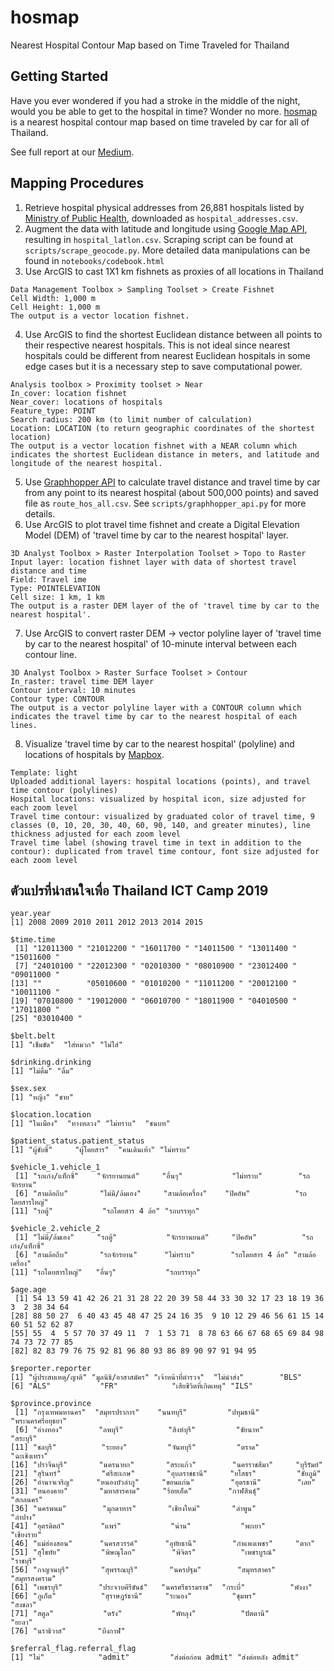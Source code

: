 # hosmap
Nearest Hospital Contour Map based on Time Traveled for Thailand

## Getting Started

Have you ever wondered if you had a stroke in the middle of the night, would you be able to get to the hospital in time? Wonder no more. [hosmap](https://api.mapbox.com/styles/v1/pnphannisa/cjn1335a14z3g2rsehvs818j3.html?fresh=true&title=true&access_token=pk.eyJ1IjoicG5waGFubmlzYSIsImEiOiJjaXVvamFoeTcwMWhjMnRtMWRmeXczZG4yIn0.LjKO5l7YlXgRApgB-jssUg#9/13.8475/100.6639) is a nearest hospital contour map based on time traveled by car for all of Thailand.

See full report at our [Medium](https://medium.com/@iwishcognitivedissonance/this-map-shows-if-you-will-get-to-the-hospital-in-time-from-anywhere-in-thailand-fd73d13aa3db).

## Mapping Procedures

1. Retrieve hospital physical addresses from 26,881 hospitals listed by [Ministry of Public Health](http://203.157.10.8/hcode_2014/p_export.php?p=3), downloaded as `hospital_addresses.csv`.
2. Augment the data with latitude and longitude using [Google Map API](https://cloud.google.com/maps-platform/), resulting in `hospital_latlon.csv`. Scraping script can be found at `scripts/scrape_geocode.py`. More detailed data manipulations can be found in `notebooks/codebook.html`
3. Use ArcGIS to cast 1X1 km fishnets as proxies of all locations in Thailand
```
Data Management Toolbox > Sampling Toolset > Create Fishnet
Cell Width: 1,000 m
Cell Height: 1,000 m
The output is a vector location fishnet.
```
4. Use ArcGIS to find the shortest Euclidean distance between all points to their respective nearest hospitals. This is not ideal since nearest hospitals could be different from nearest Euclidean hospitals in some edge cases but it is a necessary step to save computational power.
```
Analysis toolbox > Proximity toolset > Near
In_cover: location fishnet
Near_cover: locations of hospitals
Feature_type: POINT
Search radius: 200 km (to limit number of calculation)
Location: LOCATION (to return geographic coordinates of the shortest location)
The output is a vector location fishnet with a NEAR column which indicates the shortest Euclidean distance in meters, and latitude and longitude of the nearest hospital.
```
5. Use [Graphhopper API](https://graphhopper.com/api/1/docs/routing/) to calculate travel distance and travel time by car from any point to its nearest hospital (about 500,000 points) and saved file as `route_hos_all.csv`. See `scripts/graphhopper_api.py` for more details.
6. Use ArcGIS to plot travel time fishnet and create a Digital Elevation Model (DEM) of 'travel time by car to the nearest hospital' layer.
```
3D Analyst Toolbox > Raster Interpolation Toolset > Topo to Raster
Input layer: location fishnet layer with data of shortest travel distance and time
Field: Travel ime
Type: POINTELEVATION
Cell size: 1 km, 1 km
The output is a raster DEM layer of the of 'travel time by car to the nearest hospital'.
```
7. Use ArcGIS to convert raster DEM -> vector polyline layer of 'travel time by car to the nearest hospital' of 10-minute interval between each contour line.
```
3D Analyst Toolbox > Raster Surface Toolset > Contour
In_raster: travel time DEM layer
Contour interval: 10 minutes
Contour type: CONTOUR
The output is a vector polyline layer with a CONTOUR column which indicates the travel time by car to the nearest hospital of each lines.
```
8. Visualize 'travel time by car to the nearest hospital' (polyline) and locations of hospitals by [Mapbox](https://www.mapbox.com/).
```
Template: light
Uploaded additional layers: hospital locations (points), and travel time contour (polylines)
Hospital locations: visualized by hospital icon, size adjusted for each zoom level
Travel time contour: visualized by graduated color of travel time, 9 classes (0, 10, 20, 30, 40, 60, 90, 140, and greater minutes), line thickness adjusted for each zoom level
Travel time label (showing travel time in text in addition to the contour): duplicated from travel time contour, font size adjusted for each zoom level
```

## ตัวแปรที่น่าสนใจเพื่อ Thailand ICT Camp 2019

```
year.year
[1] 2008 2009 2010 2011 2012 2013 2014 2015

$time.time
 [1] "12011300 " "21012200 " "16011700 " "14011500 " "13011400 " "15011600 "
 [7] "24010100 " "22012300 " "02010300 " "08010900 " "23012400 " "09011000 "
[13] ""          "05010600 " "01010200 " "11011200 " "20012100 " "10011100 "
[19] "07010800 " "19012000 " "06010700 " "18011900 " "04010500 " "17011800 "
[25] "03010400 "

$belt.belt
[1] "เข็มขัด"  "ใส่หมวก" "ไม่ใส่"  

$drinking.drinking
[1] "ไม่ดื่ม" "ดื่ม"  

$sex.sex
[1] "หญิง" "ชาย"

$location.location
[1] "ในเมือง"  "ทางหลวง" "ไม่ทราบ"  "ชนบท"   

$patient_status.patient_status
[1] "ผู้ชับขี่"     "ผู้โดยสาร"  "คนเดินเท้า" "ไม่ทราบ"  

$vehicle_1.vehicle_1
 [1] "รถเก๋ง/แท็กซี่"    "จักรยานยนต์"     "อื่นๆ"           "ไม่ทราบ"        "รถจักรยาน"     
 [6] "สามล้อถีบ"       "ไม่มี/ล้มเอง"     "สามล้อเครื่อง"    "ปิคอัพ"          "รถโดยสารใหญ่"  
[11] "รถตู้"           "รถโดยสาร 4 ล้อ" "รถบรรทุก"      

$vehicle_2.vehicle_2
 [1] "ไม่มี/ล้มเอง"     "รถตู้"           "จักรยานยนต์"     "ปิคอัพ"          "รถเก๋ง/แท็กซี่"   
 [6] "สามล้อถีบ"       "รถจักรยาน"      "ไม่ทราบ"        "รถโดยสาร 4 ล้อ" "สามล้อเครื่อง"   
[11] "รถโดยสารใหญ่"   "อื่นๆ"           "รถบรรทุก"      

$age.age
 [1] 54 13 59 41 42 26 21 31 28 22 20 39 58 44 33 30 32 17 23 18 19 36  3  2 38 34 64
[28] 88 50 27  6 40 43 45 48 47 25 24 16 35  9 10 12 29 46 56 61 15 14 60 51 52 62 87
[55] 55  4  5 57 70 37 49 11  7  1 53 71  8 78 63 66 67 68 65 69 84 98 74 73 72 77 85
[82] 82 83 79 76 75 92 81 96 80 93 86 89 90 97 91 94 95

$reporter.reporter
[1] "ผู้ประสบเหตุ/ญาติ" "มูลนิธิ/อาสาสมัคร" "เจ้าหน้าที่ตำรวจ"  "ไม่นำส่ง"        "BLS"          
[6] "ALS"           "FR"            "เสียชีวิตที่เกิดเหตุ" "ILS"          

$province.province
 [1] "กรุงเทพมหานคร"  "สมุทรปราการ"    "นนทบุรี"         "ปทุมธานี"        "พระนครศรีอยุธยา"
 [6] "อ่างทอง"        "ลพบุรี"          "สิงห์บุรี"         "ชัยนาท"         "สระบุรี"        
[11] "ชลบุรี"          "ระยอง"         "จันทบุรี"         "ตราด"          "ฉะเชิงเทรา"    
[16] "ปราจีนบุรี"       "นครนายก"       "สระแก้ว"        "นครราชสีมา"     "บุรีรัมย์"        
[21] "สุรินทร์"         "ศรีสะเกษ"       "อุบลราชธานี"     "ยโสธร"         "ชัยภูมิ"         
[26] "อำนาจเจริญ"     "หนองบัวลำภู"     "ขอนแก่น"        "อุดรธานี"        "เลย"          
[31] "หนองคาย"       "มหาสารคาม"     "ร้อยเอ็ด"        "กาฬสินธุ์"        "สกลนคร"       
[36] "นครพนม"        "มุกดาหาร"       "เชียงใหม่"       "ลำพูน"          "ลำปาง"        
[41] "อุตรดิตถ์"        "แพร่"           "น่าน"           "พะเยา"         "เชียงราย"      
[46] "แม่ฮ่องสอน"      "นครสวรรค์"      "อุทัยธานี"        "กำแพงเพชร"     "ตาก"          
[51] "สุโขทัย"         "พิษณุโลก"        "พิจิตร"          "เพชรบูรณ์"       "ราชบุรี"        
[56] "กาญจนบุรี"       "สุพรรณบุรี"       "นครปฐม"        "สมุทรสาคร"      "สมุทรสงคราม"   
[61] "เพชรบุรี"        "ประจวบคีรีขันธ์"   "นครศรีธรรมราช"  "กระบี่"          "พังงา"         
[66] "ภูเก็ต"          "สุราษฎร์ธานี"     "ระนอง"         "ชุมพร"          "สงขลา"        
[71] "สตูล"           "ตรัง"           "พัทลุง"          "ปัตตานี"         "ยะลา"         
[76] "นราธิวาส"       "บึงกาฬ"        

$referral_flag.referral_flag
[1] "ไม่"            "admit"         "ส่งต่อก่อน admit" "ส่งต่อหลัง admit"
```

